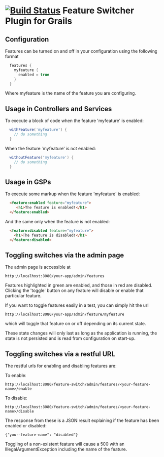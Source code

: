 [![Build Status](https://travis-ci.org/antony/grails-feature-switch.png?branch=master)](https://travis-ci.org/antony/grails-feature-switch)
Feature Switcher Plugin for Grails
==================================

Configuration
-------------

Features can be turned on and off in your configuration using the following format

```groovy
  features {
    myfeature {
      enabled = true
    }
  }
```

Where myfeature is the name of the feature you are configuring.

Usage in Controllers and Services
---------------------------------

To execute a block of code when the feature 'myfeature' is enabled:

```groovy
  withFeature('myfeature') {
    // do something
  }
```

When the feature 'myfeature' is not enabled:

```groovy
  withoutFeature('myfeature') {
    // do something
  }
```

Usage in GSPs
-------------

To execute some markup when the feature 'myfeature' is enabled:

```html
  <feature:enabled feature="myfeature">
     <h1>The feature is enabled!</h1>
  </feature:enabled>
```

And the same only when the feature is not enabled:

```html
  <feature:disabled feature="myfeature">
    <h1>The feature is disabled!</h1>
  </feature:disabled>
```

Toggling switches via the admin page
------------------------------------

The admin page is accessible at

```
http://localhost:8080/your-app/admin/features
```

Features highlighted in green are enabled, and those in red are disabled. Clicking the 'toggle' button on any feature will disable or enable that particular feature.

If you want to toggle features easily in a test, you can simply hit the url

```
http://localhost:8080/your-app/admin/feature/myfeature
```

which will toggle that feature on or off depending on its current state.

These state changes will only last as long as the application is running, the state is not persisted and is read from configuration on start-up.

Toggling switches via a restful URL
-----------------------------------

The restful urls for enabling and disabling features are:

To enable:

```
http://localhost:8080/feature-switch/admin/features/<your-feature-name>/enable
```

To disable:

```
http://localhost:8080/feature-switch/admin/features/<your-feature-name>/disable
```

The response from these is a JSON result explaining if the feature has been enabled or disabled:

```
{"your-feature-name": "disabled"}
```

Toggling of a non-existent feature will cause a 500 with an IllegalArgumentException including the name of the feature.
